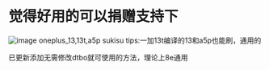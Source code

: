 # 觉得好用的可以捐赠支持下
![image](https://github.com/HanKuCha/oneplus13_a5p_sukisu/blob/main/%E5%BE%AE%E4%BF%A1%E8%B5%9E%E8%B5%8F.png)
oneplus_13,13t,a5p sukisu
tips:一加13t编译的13和a5p也能刷，通用的

已更新添加无需修改dtbo就可使用的方法，理论上8e通用

